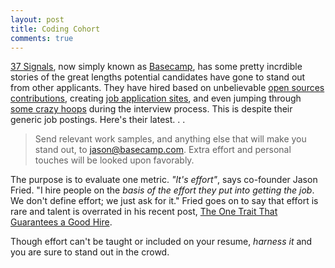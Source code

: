 ```yaml
---
layout: post
title: Coding Cohort
comments: true
---
```


[37 Signals](http://37signals.com/), now simply known as [Basecamp](https://basecamp.com/), has some pretty incrdible stories of the great lengths potential candidates have gone to stand out from other applicants. They have hired based on unbelievable [open sources contributions](http://signalvnoise.com/posts/2068-pratik-naik-joins-37signals), creating [job application sites](http://signalvnoise.com/posts/2709-sites-that-landed-jobs-at-37signals), and even jumping through [some crazy hoops](http://signalvnoise.com/posts/1726-the-newest-signal-jason-zimdars-designer) during the interview process. This is despite their generic job postings. Here's their latest. . .

>Send relevant work samples, and anything else that will make you stand out, to jason@basecamp.com. Extra effort and personal touches will be looked upon favorably.

The purpose is to evaluate one metric. *"It's effort"*, says co-founder Jason Fried. "I hire people on the *basis of the effort they put into getting the job*. We don't define effort; we just ask for it." Fried goes on to say that effort is rare and talent is overrated in his recent post, [The One Trait That Guarantees a Good Hire](http://www.inc.com/magazine/201405/jason-fried/hiring-based-on-effort-not-resumes.html). 

Though effort can't be taught or included on your resume, *harness it* and you are sure to stand out in the crowd.